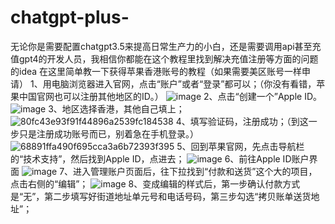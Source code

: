 # chatgpt-plus-
无论你是需要配置chatgpt3.5来提高日常生产力的小白，还是需要调用api甚至充值gpt4的开发人员，我相信你都能在这个教程里找到解决充值注册等方面的问题的idea
在这里简单教一下获得苹果香港账号的教程（如果需要美区账号一样申请）
1、用电脑浏览器进入官网，点击“账户”或者“登录”都可以；（你没有看错，苹果中国官网也可以注册其他地区的ID。）
![image](https://user-images.githubusercontent.com/121808973/234468597-99be72fb-7fa8-41e8-a236-068801f36d72.png)
2、点击“创建一个”Apple ID。
![image](https://user-images.githubusercontent.com/121808973/234468626-ca9543be-f85e-4fe7-a56c-04dbd996094d.png)
3、地区选择香港，其他自己填上；
![80fc43e93f91f44896a2539fc184538](https://user-images.githubusercontent.com/121808973/234468772-20e5b54a-2998-4b99-9eca-898c3814af7a.png)
4、填写验证码，注册成功；（到这一步只是注册成功账号而已，别着急在手机登录。）
![68891ffa490f695cca3a6b72393f395](https://user-images.githubusercontent.com/121808973/234468881-4b54ac1a-b216-4efe-8dc1-f144568872f1.png)
5、回到苹果官网，先点击导航栏的“技术支持”，然后找到Apple ID，点进去；
![image](https://user-images.githubusercontent.com/121808973/234469041-60282103-b4a5-4c44-aa90-e4be22d43786.png)
6、前往Apple ID账户界面
![image](https://user-images.githubusercontent.com/121808973/234469107-cdc91cfe-384f-4e45-90b4-1afbe4bb4c92.png)
7、进入管理账户页面后，往下拉找到“付款和送货”这个大的项目，点击右侧的“编辑”；
![image](https://user-images.githubusercontent.com/121808973/234469189-29ab710f-7a94-4bd1-9705-c9876ed36feb.png)
8、变成编辑的样式后，第一步确认付款方式是“无”，第二步填写好街道地址单元号和电话号码，第三步勾选“拷贝账单送货地址”；
